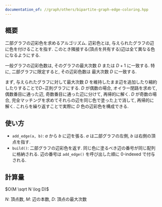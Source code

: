 ```yaml
---
documentation_of: //graph/others/bipartite-graph-edge-coloring.hpp
---
```


## 概要

二部グラフの辺彩色を求めるアルゴリズム. 辺彩色とは, 与えられたグラフの辺に色を付けることを指す. このとき隣接する(頂点を共有する)辺は全て異なる色になるようにする.

一般グラフの辺彩色数は, そのグラフの最大次数 $D$ または $D+1$ に一致する. 特に, 二部グラフに限定すると, その辺彩色数は 最大次数 $D$ に一致する.

まず, 与えられたグラフに対して最大次数 $D$ を維持したまま辺を追加したり縮約したりすることで$D-$正則グラフにする. $D$ が偶数の場合, オイラー閉路を求めて, 偶数番目に通った辺, 奇数番目に通った辺に分けて, 再帰的に解く. $D$ が奇数の場合, 完全マッチングを求めてそれらの辺を同じ色で塗った上で消して, 再帰的に解く. これらを繰り返すことで実際に $D$ 色の辺彩色を構成できる.

## 使い方

* `add_edge(a, b)`: $a$ から $b$ に辺を張る. $a$ は二部グラフの左側, $b$ は右側の頂点を指す.
* `build()`: 二部グラフの辺彩色を返す. 同じ色に塗るべき辺の番号が同じ配列に格納される. 辺の番号は `add_edge()` を呼び出した順に 0-indexed で付与される.

## 計算量

$O(M \sqrt N \log D)$

$N$: 頂点数, $M$: 辺の本数, $D$: 頂点の最大次数

